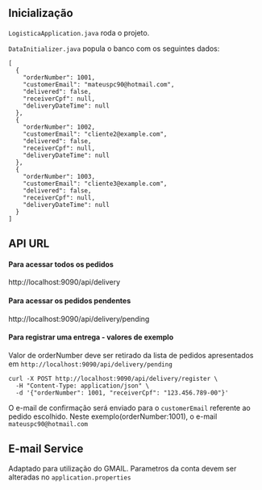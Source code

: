 ## Inicialização

`LogisticaApplication.java` roda o projeto.

`DataInitializer.java` popula o banco com os seguintes dados:
```
[
  {
    "orderNumber": 1001,
    "customerEmail": "mateuspc90@hotmail.com",
    "delivered": false,
    "receiverCpf": null,
    "deliveryDateTime": null
  },
  {
    "orderNumber": 1002,
    "customerEmail": "cliente2@example.com",
    "delivered": false,
    "receiverCpf": null,
    "deliveryDateTime": null
  },
  {
    "orderNumber": 1003,
    "customerEmail": "cliente3@example.com",
    "delivered": false,
    "receiverCpf": null,
    "deliveryDateTime": null
  }
]
```


## API URL

#### Para acessar todos os pedidos
http://localhost:9090/api/delivery

#### Para acessar os pedidos pendentes
http://localhost:9090/api/delivery/pending

#### Para registrar uma entrega - valores de exemplo
Valor de orderNumber deve ser retirado da lista de pedidos apresentados em  `http://localhost:9090/api/delivery/pending`

```
curl -X POST http://localhost:9090/api/delivery/register \
  -H "Content-Type: application/json" \
  -d '{"orderNumber": 1001, "receiverCpf": "123.456.789-00"}'
```

O e-mail de confirmação será enviado para o `customerEmail` referente ao pedido escolhido. Neste exemplo(orderNumber:1001), o e-mail `mateuspc90@hotmail.com`

## E-mail Service

Adaptado para utilização do GMAIL. Parametros da conta devem ser alteradas no `application.properties`

